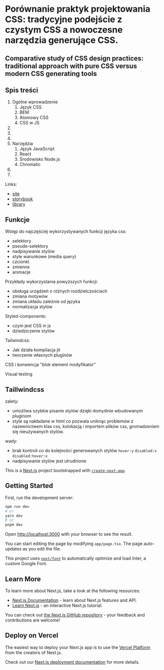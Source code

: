 # Porównanie praktyk projektowania CSS: tradycyjne podejście z czystym CSS a nowoczesne narzędzia generujące CSS.
## Comparative study of CSS design practices: traditional approach with pure CSS versus modern CSS generating tools


## Spis treści

1. Ogólne wprowadzenie
   1. Język CSS
   2. BEM
   3. Atomowy CSS
   3. CSS w JS
2.
3.
5.
6. Narzędzia
   1. Język JavaScript
   2. React
   3. Środowisko Node.js
   4. Chromatic
7. 
8. 

Links:

- [site](https://semi-beta.vercel.app)
- [storybook](https://master--646fb66e81a5f96d644f011a.chromatic.com)
- [library](https://www.chromatic.com/library?appId=646fb66e81a5f96d644f011a&branch=master)

## Funkcje

Wstęp do najczęściej wykorzystywanych funkcji języka css:

- selektory
- pseudo-selektory
- nadpisywanie stylów
- style warunkowe (media query)
- czcionki
- zmienne
- animacje

Przykłady wykorzystania powyższych funkcji:

- obsługa urządzeń o różnych rozdzielczościach
- zmiana motywów
- zmiana układu zależnie od języka
- normalizacja stylów

Styled-components:

- czym jest CSS in js
- dziedziczenie stylów

Tailwindcss:

- Jak działa kompilacja jit
- tworzenie własnych pluginów

CSS i konwencja "blok element modyfikator"

Visual testing

## Taillwindcss

zalety:

- umożliwa szybkie pisanie stylów dzięki domyślnie wbudowanym pluginom
- style są nakładane w html co pozwala uniknąc problemów z nazewnictwem klas css, kolokacją i importem plików css, gromadzeniem się nieużywanych stylów.

wady:

- brak kontroli co do kolejności generowanych stylów `hover:y` `disabled:x` `disabled:hover:x`
- nadpisywanie stylów jest utrudnione

This is a [Next.js](https://nextjs.org/) project bootstrapped with [`create-next-app`](https://github.com/vercel/next.js/tree/canary/packages/create-next-app).

## Getting Started

First, run the development server:

```bash
npm run dev
# or
yarn dev
# or
pnpm dev
```

Open [http://localhost:3000](http://localhost:3000) with your browser to see the result.

You can start editing the page by modifying `app/page.tsx`. The page auto-updates as you edit the file.

This project uses [`next/font`](https://nextjs.org/docs/basic-features/font-optimization) to automatically optimize and load Inter, a custom Google Font.

## Learn More

To learn more about Next.js, take a look at the following resources:

- [Next.js Documentation](https://nextjs.org/docs) - learn about Next.js features and API.
- [Learn Next.js](https://nextjs.org/learn) - an interactive Next.js tutorial.

You can check out [the Next.js GitHub repository](https://github.com/vercel/next.js/) - your feedback and contributions are welcome!

## Deploy on Vercel

The easiest way to deploy your Next.js app is to use the [Vercel Platform](https://vercel.com/new?utm_medium=default-template&filter=next.js&utm_source=create-next-app&utm_campaign=create-next-app-readme) from the creators of Next.js.

Check out our [Next.js deployment documentation](https://nextjs.org/docs/deployment) for more details.
